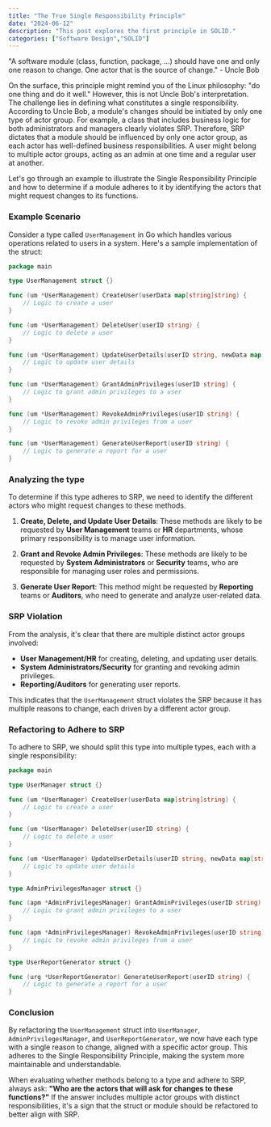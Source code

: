 ```yaml
---
title: "The True Single Responsibility Principle"
date: "2024-06-12"
description: "This post explores the first principle in SOLID."
categories: ["Software Design","SOLID"]
---
```




"A software module (class, function, package, ...) should have one and only one reason to change. One actor that is the source of change." - Uncle Bob

On the surface, this principle might remind you of the Linux philosophy: "do one thing and do it well." However, this is not Uncle Bob's interpretation. The challenge lies in defining what constitutes a single responsibility. According to Uncle Bob, a module's changes should be initiated by only one type of actor group. For example, a class that includes business logic for both administrators and managers clearly violates SRP. Therefore, SRP dictates that a module should be influenced by only one actor group, as each actor has well-defined business responsibilities. A user might belong to multiple actor groups, acting as an admin at one time and a regular user at another.

Let's go through an example to illustrate the Single Responsibility Principle and how to determine if a module adheres to it by identifying the actors that might request changes to its functions.

### Example Scenario

Consider a type called `UserManagement` in Go which handles various operations related to users in a system. Here's a sample implementation of the struct:

```go
package main

type UserManagement struct {}

func (um *UserManagement) CreateUser(userData map[string]string) {
    // Logic to create a user
}

func (um *UserManagement) DeleteUser(userID string) {
    // Logic to delete a user
}

func (um *UserManagement) UpdateUserDetails(userID string, newData map[string]string) {
    // Logic to update user details
}

func (um *UserManagement) GrantAdminPrivileges(userID string) {
    // Logic to grant admin privileges to a user
}

func (um *UserManagement) RevokeAdminPrivileges(userID string) {
    // Logic to revoke admin privileges from a user
}

func (um *UserManagement) GenerateUserReport(userID string) {
    // Logic to generate a report for a user
}
```

### Analyzing the type

To determine if this type adheres to SRP, we need to identify the different actors who might request changes to these methods.

1. **Create, Delete, and Update User Details**: These methods are likely to be requested by **User Management** teams or **HR** departments, whose primary responsibility is to manage user information.

2. **Grant and Revoke Admin Privileges**: These methods are likely to be requested by **System Administrators** or **Security** teams, who are responsible for managing user roles and permissions.

3. **Generate User Report**: This method might be requested by **Reporting** teams or **Auditors**, who need to generate and analyze user-related data.

### SRP Violation

From the analysis, it's clear that there are multiple distinct actor groups involved:

- **User Management/HR** for creating, deleting, and updating user details.
- **System Administrators/Security** for granting and revoking admin privileges.
- **Reporting/Auditors** for generating user reports.

This indicates that the `UserManagement` struct violates the SRP because it has multiple reasons to change, each driven by a different actor group.

### Refactoring to Adhere to SRP

To adhere to SRP, we should split this type into multiple types, each with a single responsibility:

```go
package main

type UserManager struct {}

func (um *UserManager) CreateUser(userData map[string]string) {
    // Logic to create a user
}

func (um *UserManager) DeleteUser(userID string) {
    // Logic to delete a user
}

func (um *UserManager) UpdateUserDetails(userID string, newData map[string]string) {
    // Logic to update user details
}

type AdminPrivilegesManager struct {}

func (apm *AdminPrivilegesManager) GrantAdminPrivileges(userID string) {
    // Logic to grant admin privileges to a user
}

func (apm *AdminPrivilegesManager) RevokeAdminPrivileges(userID string) {
    // Logic to revoke admin privileges from a user
}

type UserReportGenerator struct {}

func (urg *UserReportGenerator) GenerateUserReport(userID string) {
    // Logic to generate a report for a user
}
```

### Conclusion

By refactoring the `UserManagement` struct into `UserManager`, `AdminPrivilegesManager`, and `UserReportGenerator`, we now have each type with a single reason to change, aligned with a specific actor group. This adheres to the Single Responsibility Principle, making the system more maintainable and understandable.

When evaluating whether methods belong to a type and adhere to SRP, always ask: **"Who are the actors that will ask for changes to these functions?"** If the answer includes multiple actor groups with distinct responsibilities, it's a sign that the struct or module should be refactored to better align with SRP.